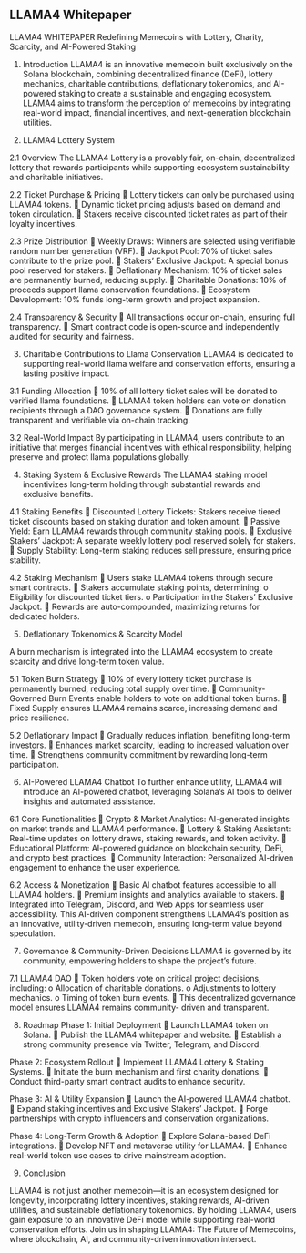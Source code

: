 ## LLAMA4 Whitepaper

LLAMA4 WHITEPAPER
Redefining Memecoins with Lottery, Charity, Scarcity, and AI-Powered Staking

1. Introduction
LLAMA4 is an innovative memecoin built exclusively on the Solana blockchain, combining
decentralized finance (DeFi), lottery mechanics, charitable contributions, deflationary
tokenomics, and AI-powered staking to create a sustainable and engaging ecosystem.
LLAMA4 aims to transform the perception of memecoins by integrating real-world impact,
financial incentives, and next-generation blockchain utilities.

2. LLAMA4 Lottery System

2.1 Overview
The LLAMA4 Lottery is a provably fair, on-chain, decentralized lottery that rewards
participants while supporting ecosystem sustainability and charitable initiatives.

2.2 Ticket Purchase &amp; Pricing
 Lottery tickets can only be purchased using LLAMA4 tokens.
 Dynamic ticket pricing adjusts based on demand and token circulation.
 Stakers receive discounted ticket rates as part of their loyalty incentives.

2.3 Prize Distribution
 Weekly Draws: Winners are selected using verifiable random number
generation (VRF).
 Jackpot Pool: 70% of ticket sales contribute to the prize pool.
 Stakers’ Exclusive Jackpot: A special bonus pool reserved for stakers.
 Deflationary Mechanism: 10% of ticket sales are permanently burned,
reducing supply.
 Charitable Donations: 10% of proceeds support llama conservation
foundations.
 Ecosystem Development: 10% funds long-term growth and project
expansion.

2.4 Transparency &amp; Security
 All transactions occur on-chain, ensuring full transparency.
 Smart contract code is open-source and independently audited for security
and fairness.

3. Charitable Contributions to Llama Conservation
LLAMA4 is dedicated to supporting real-world llama welfare and conservation efforts,
ensuring a lasting positive impact.

3.1 Funding Allocation
 10% of all lottery ticket sales will be donated to verified llama foundations.
 LLAMA4 token holders can vote on donation recipients through a DAO
governance system.
 Donations are fully transparent and verifiable via on-chain tracking.

3.2 Real-World Impact
By participating in LLAMA4, users contribute to an initiative that merges financial
incentives with ethical responsibility, helping preserve and protect llama populations
globally.

4. Staking System &amp; Exclusive Rewards
The LLAMA4 staking model incentivizes long-term holding through substantial rewards and
exclusive benefits.

4.1 Staking Benefits
 Discounted Lottery Tickets: Stakers receive tiered ticket discounts based
on staking duration and token amount.
 Passive Yield: Earn LLAMA4 rewards through community staking pools.
 Exclusive Stakers’ Jackpot: A separate weekly lottery pool reserved solely
for stakers.
 Supply Stability: Long-term staking reduces sell pressure, ensuring price
stability.

4.2 Staking Mechanism
 Users stake LLAMA4 tokens through secure smart contracts.
 Stakers accumulate staking points, determining:
o Eligibility for discounted ticket tiers.
o Participation in the Stakers’ Exclusive Jackpot.
 Rewards are auto-compounded, maximizing returns for dedicated holders.

5. Deflationary Tokenomics &amp; Scarcity Model

A burn mechanism is integrated into the LLAMA4 ecosystem to create scarcity and drive
long-term token value.

5.1 Token Burn Strategy
 10% of every lottery ticket purchase is permanently burned, reducing
total supply over time.
 Community-Governed Burn Events enable holders to vote on additional
token burns.
 Fixed Supply ensures LLAMA4 remains scarce, increasing demand and
price resilience.

5.2 Deflationary Impact
 Gradually reduces inflation, benefiting long-term investors.
 Enhances market scarcity, leading to increased valuation over time.
 Strengthens community commitment by rewarding long-term participation.

6. AI-Powered LLAMA4 Chatbot
To further enhance utility, LLAMA4 will introduce an AI-powered chatbot, leveraging
Solana’s AI tools to deliver insights and automated assistance.

6.1 Core Functionalities
 Crypto &amp; Market Analytics: AI-generated insights on market trends and
LLAMA4 performance.
 Lottery &amp; Staking Assistant: Real-time updates on lottery draws, staking
rewards, and token activity.
 Educational Platform: AI-powered guidance on blockchain security, DeFi,
and crypto best practices.
 Community Interaction: Personalized AI-driven engagement to enhance the
user experience.

6.2 Access &amp; Monetization
 Basic AI chatbot features accessible to all LLAMA4 holders.
 Premium insights and analytics available to stakers.
 Integrated into Telegram, Discord, and Web Apps for seamless user
accessibility.
This AI-driven component strengthens LLAMA4’s position as an innovative, utility-driven
memecoin, ensuring long-term value beyond speculation.

7. Governance &amp; Community-Driven Decisions
LLAMA4 is governed by its community, empowering holders to shape the project’s future.

7.1 LLAMA4 DAO
 Token holders vote on critical project decisions, including:
o Allocation of charitable donations.
o Adjustments to lottery mechanics.
o Timing of token burn events.
 This decentralized governance model ensures LLAMA4 remains community-
driven and transparent.

8. Roadmap
Phase 1: Initial Deployment
 Launch LLAMA4 token on Solana.
 Publish the LLAMA4 whitepaper and website.
 Establish a strong community presence via Twitter, Telegram, and Discord.

Phase 2: Ecosystem Rollout
 Implement LLAMA4 Lottery &amp; Staking Systems.
 Initiate the burn mechanism and first charity donations.
 Conduct third-party smart contract audits to enhance security.

Phase 3: AI &amp; Utility Expansion
 Launch the AI-powered LLAMA4 chatbot.
 Expand staking incentives and Exclusive Stakers’ Jackpot.
 Forge partnerships with crypto influencers and conservation
organizations.

Phase 4: Long-Term Growth &amp; Adoption
 Explore Solana-based DeFi integrations.
 Develop NFT and metaverse utility for LLAMA4.
 Enhance real-world token use cases to drive mainstream adoption.

9. Conclusion

LLAMA4 is not just another memecoin—it is an ecosystem designed for longevity,
incorporating lottery incentives, staking rewards, AI-driven utilities, and sustainable
deflationary tokenomics. By holding LLAMA4, users gain exposure to an innovative DeFi
model while supporting real-world conservation efforts.
Join us in shaping LLAMA4: The Future of Memecoins, where blockchain, AI, and
community-driven innovation intersect.
